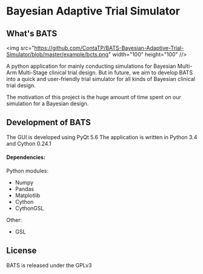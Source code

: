 Bayesian Adaptive Trial Simulator
=================================

## What's BATS 
<img src="https://github.com/ContaTP/BATS-Bayesian-Adaptive-Trial-Simulator/blob/master/example/bcts.png" width="100" height="100" //>


A python application for mainly conducting simulations for Bayesian Multi-Arm Multi-Stage clinical trial design. But in future, we aim to develop BATS into a quick and user-friendly trial simulator for all kinds of Bayesian clinical trial design.


The motivation of this project is the huge amount of time spent on our simulation for a Bayesian design.

## Development of BATS

The GUI is developed using PyQt 5.6
The application is written in Python 3.4 and Cython 0.24.1

#### Dependencies:

Python modules:

+ Numpy
+ Pandas
+ Matplotlib
+ Cython
+ CythonGSL

Other:

+ GSL


## License
BATS is released under the GPLv3

